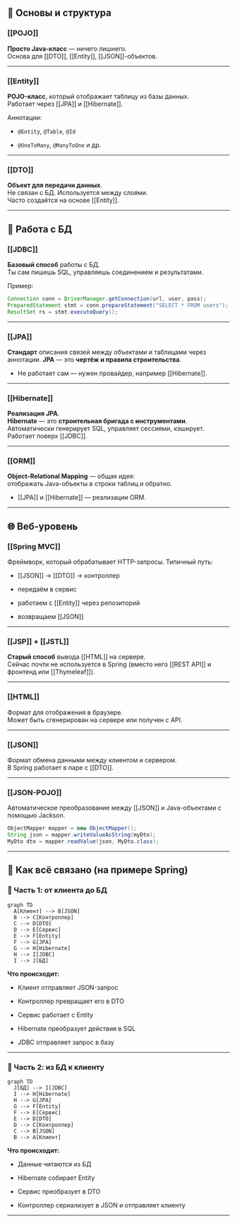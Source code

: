 ## 🧱 Основы и структура

### [[POJO]]

**Просто Java-класс** — ничего лишнего.  
Основа для [[DTO]], [[Entity]], [[JSON]]-объектов.

---

### [[Entity]]

**POJO-класс**, который отображает таблицу из базы данных.  
Работает через [[JPA]] и [[Hibernate]].

Аннотации:

- `@Entity`, `@Table`, `@Id`
    
- `@OneToMany`, `@ManyToOne` и др.
    

---

### [[DTO]]

**Объект для передачи данных**.  
Не связан с БД. Используется между слоями.  
Часто создаётся на основе [[Entity]].

---

## 💾 Работа с БД

### [[JDBC]]

**Базовый способ** работы с БД.  
Ты сам пишешь SQL, управляешь соединением и результатами.

Пример:

```java
Connection conn = DriverManager.getConnection(url, user, pass);
PreparedStatement stmt = conn.prepareStatement("SELECT * FROM users");
ResultSet rs = stmt.executeQuery();
```

---

### [[JPA]]

**Стандарт** описания связей между объектами и таблицами через аннотации.
**JPA** — это **чертёж и правила строительства**.

- Не работает сам — нужен провайдер, например [[Hibernate]].
    

---

### [[Hibernate]]

**Реализация JPA**.  
**Hibernate** — это **строительная бригада с инструментами**.
Автоматически генерирует SQL, управляет сессиями, кэширует.  
Работает поверх [[JDBC]].

---

### [[ORM]]

**Object-Relational Mapping** — общая идея:  
отображать Java-объекты в строки таблиц и обратно.

- [[JPA]] и [[Hibernate]] — реализации ORM.
    

---

## 🌐 Веб-уровень

### [[Spring MVC]]

Фреймворк, который обрабатывает HTTP-запросы. Типичный путь:

- [[JSON]] → [[DTO]] → контроллер
    
- передаём в сервис
    
- работаем с [[Entity]] через репозиторий
    
- возвращаем [[JSON]]
    

---

### [[JSP]] + [[JSTL]]

**Старый способ** вывода [[HTML]] на сервере.  
Сейчас почти не используется в Spring (вместо него [[REST API]] и фронтенд или [[Thymeleaf]]).

---

### [[HTML]]

Формат для отображения в браузере.  
Может быть сгенерирован на сервере или получен с API.

---

### [[JSON]]

Формат обмена данными между клиентом и сервером.  
В Spring работает в паре с [[DTO]].

---

### [[JSON-POJO]]

Автоматическое преобразование между [[JSON]] и Java-объектами с помощью Jackson.

```java
ObjectMapper mapper = new ObjectMapper();
String json = mapper.writeValueAsString(myDto);
MyDto dto = mapper.readValue(json, MyDto.class);
```

---

## 🔄 Как всё связано (на примере Spring)

### 🔁 Часть 1: от клиента до БД

```mermaid
graph TD
  A[Клиент] --> B[JSON]
  B --> C[Контроллер]
  C --> D[DTO]
  D --> E[Сервис]
  E --> F[Entity]
  F --> G[JPA]
  G --> H[Hibernate]
  H --> I[JDBC]
  I --> J[БД]
```

**Что происходит:**

- Клиент отправляет JSON-запрос
    
- Контроллер превращает его в DTO
    
- Сервис работает с Entity
    
- Hibernate преобразует действия в SQL
    
- JDBC отправляет запрос в базу
    

---

### 🔁 Часть 2: из БД к клиенту

```mermaid
graph TD
  J[БД] --> I[JDBC]
  I --> H[Hibernate]
  H --> G[JPA]
  G --> F[Entity]
  F --> E[Сервис]
  E --> D[DTO]
  D --> C[Контроллер]
  C --> B[JSON]
  B --> A[Клиент]
```

**Что происходит:**

- Данные читаются из БД
    
- Hibernate собирает Entity
    
- Сервис преобразует в DTO
    
- Контроллер сериализует в JSON и отправляет клиенту
    

---